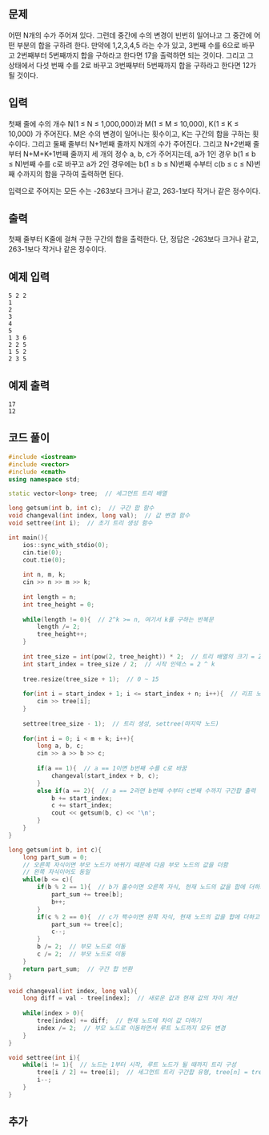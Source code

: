 ## 문제 
어떤 N개의 수가 주어져 있다. 그런데 중간에 수의 변경이 빈번히 일어나고 그 중간에 어떤 부분의 합을 구하려 한다. 만약에 1,2,3,4,5 라는 수가 있고, 3번째 수를 6으로 바꾸고 2번째부터 5번째까지 합을 구하라고 한다면 17을 출력하면 되는 것이다. 그리고 그 상태에서 다섯 번째 수를 2로 바꾸고 3번째부터 5번째까지 합을 구하라고 한다면 12가 될 것이다.


## 입력
첫째 줄에 수의 개수 N(1 ≤ N ≤ 1,000,000)과 M(1 ≤ M ≤ 10,000), K(1 ≤ K ≤ 10,000) 가 주어진다. M은 수의 변경이 일어나는 횟수이고, K는 구간의 합을 구하는 횟수이다. 그리고 둘째 줄부터 N+1번째 줄까지 N개의 수가 주어진다. 그리고 N+2번째 줄부터 N+M+K+1번째 줄까지 세 개의 정수 a, b, c가 주어지는데, a가 1인 경우 b(1 ≤ b ≤ N)번째 수를 c로 바꾸고 a가 2인 경우에는 b(1 ≤ b ≤ N)번째 수부터 c(b ≤ c ≤ N)번째 수까지의 합을 구하여 출력하면 된다.

입력으로 주어지는 모든 수는 -263보다 크거나 같고, 263-1보다 작거나 같은 정수이다.
## 출력
첫째 줄부터 K줄에 걸쳐 구한 구간의 합을 출력한다. 단, 정답은 -263보다 크거나 같고, 263-1보다 작거나 같은 정수이다.


## 예제 입력 
```
5 2 2
1
2
3
4
5
1 3 6
2 2 5
1 5 2
2 3 5
```

## 예제 출력  
```
17
12
```
## 코드 풀이
```c++
#include <iostream>
#include <vector>
#include <cmath>
using namespace std;

static vector<long> tree;  // 세그먼트 트리 배열

long getsum(int b, int c);  // 구간 합 함수
void changeval(int index, long val);  // 값 변경 함수
void settree(int i);  // 초기 트리 생성 함수

int main(){
    ios::sync_with_stdio(0);
    cin.tie(0);
    cout.tie(0);
    
    int n, m, k;
    cin >> n >> m >> k;
    
    int length = n;
    int tree_height = 0;
    
    while(length != 0){  // 2^k >= n, 여기서 k를 구하는 반복문
        length /= 2;
        tree_height++;
    }
    
    int tree_size = int(pow(2, tree_height)) * 2;  // 트리 배열의 크기 = 2 ^ k * 2
    int start_index = tree_size / 2;  // 시작 인덱스 = 2 ^ k 
    
    tree.resize(tree_size + 1);  // 0 ~ 15
    
    for(int i = start_index + 1; i <= start_index + n; i++){  // 리프 노드 데이터 입력 받기
        cin >> tree[i]; 
    }
    
    settree(tree_size - 1);  // 트리 생성, settree(마지막 노드)
    
    for(int i = 0; i < m + k; i++){
        long a, b, c;
        cin >> a >> b >> c;
         
        if(a == 1){  // a == 1이면 b번째 수를 c로 바꿈
            changeval(start_index + b, c);
        }
        else if(a == 2){  // a == 2라면 b번째 수부터 c번째 수까지 구간합 출력
            b += start_index;
            c += start_index;
            cout << getsum(b, c) << '\n';
        }
    }
}

long getsum(int b, int c){
    long part_sum = 0;
    // 오른쪽 자식이면 부모 노드가 바뀌기 때문에 다음 부모 노드의 값을 더함
    // 왼쪽 자식이어도 동일
    while(b <= c){
        if(b % 2 == 1){  // b가 홀수이면 오른쪽 자식, 현재 노드의 값을 합에 더하고 다음 노드로 이동
            part_sum += tree[b];
            b++;
        }
        if(c % 2 == 0){  // c가 짝수이면 왼쪽 자식, 현재 노드의 값을 합에 더하고 이전 노드로 이동
            part_sum += tree[c];
            c--;
        }
        b /= 2;  // 부모 노드로 이동
        c /= 2;  // 부모 노드로 이동
    }
    return part_sum;  // 구간 합 반환
}

void changeval(int index, long val){
    long diff = val - tree[index];  // 새로운 값과 현재 값의 차이 계산
    
    while(index > 0){
        tree[index] += diff;  // 현재 노드에 차이 값 더하기
        index /= 2;  // 부모 노드로 이동하면서 루트 노드까지 모두 변경
    }
}

void settree(int i){
    while(i != 1){  // 노드는 1부터 시작, 루트 노드가 될 때까지 트리 구성
        tree[i / 2] += tree[i];  // 세그먼트 트리 구간합 유형, tree[n] = tree[2n] + tree[2n + 1]
        i--;
    }
}

```
## 추가
